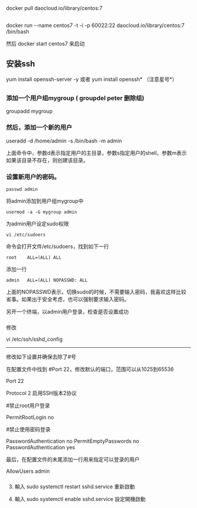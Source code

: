 ## 

docker pull daocloud.io/library/centos:7


## 

docker run --name centos7 -t -i -p 60022:22 daocloud.io/library/centos:7 /bin/bash 

然后  docker start centos7 来启动

## 安装ssh


yum install openssh-server -y  或者  yum install openssh*   （注意星号*）

## 

### 添加一个用户组mygroup  ( groupdel peter  删除组)
groupadd mygroup

### 然后，添加一个新的用户

useradd -d /home/admin -s /bin/bash -m admin

上面命令中，参数d表示指定用户的主目录，参数s指定用户的shell，参数m表示如果该目录不存在，则创建该目录。


### 设置新用户的密码。

	passwd admin

将admin添加到用户组mygroup中

	usermod -a -G mygroup admin

为admin用户设定sudo权限

	vi /etc/sudoers

命令会打开文件/etc/sudoers，找到如下一行

	root    ALL=(ALL) ALL

添加一行

	admin   ALL=(ALL) NOPASSWD: ALL

上面的NOPASSWD表示，切换sudo的时候，不需要输入密码，我喜欢这样比较省事。如果出于安全考虑，也可以强制要求输入密码。

另开一个终端，以admin用户登录，检查是否设置成功



### 

修改

vi /etc/ssh/sshd_config


---
修改如下设置并确保去除了#号

在配置文件中找到 #Port 22，修改默认的端口，范围可以从1025到65536

Port 22


Protocol 2  启用SSH版本2协议

#禁止root用户登录

PermitRootLogin no


#禁止使用密码登录

PasswordAuthentication no
PermitEmptyPasswords no
PasswordAuthentication yes

最后，在配置文件的末尾添加一行用来指定可以登录的用户

AllowUsers admin


###

3. 輸入    sudo systemctl restart sshd.service    重新啟動



4. 輸入    sudo systemctl enable sshd.service    設定開機啟動













